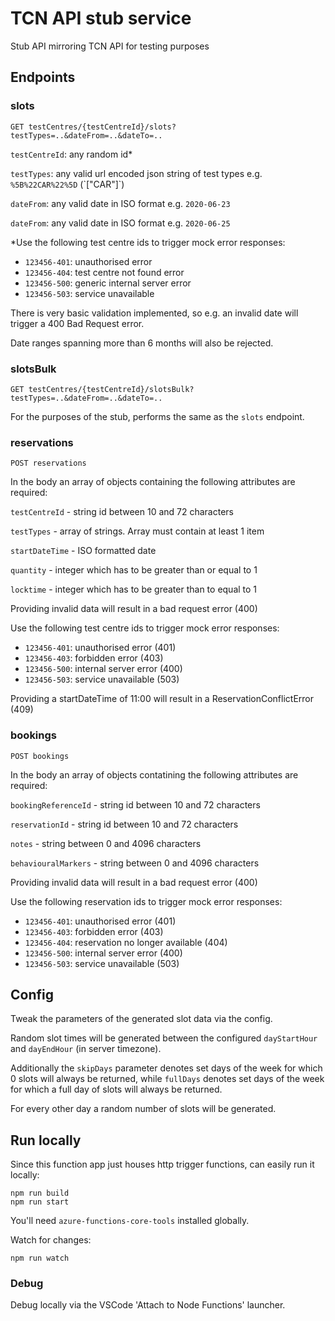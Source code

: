 # TCN API stub service

Stub API mirroring TCN API for testing purposes

## Endpoints

### slots
```
GET testCentres/{testCentreId}/slots?testTypes=..&dateFrom=..&dateTo=..
```

`testCentreId`: any random id*

`testTypes`: any valid url encoded json string of test types e.g. `%5B%22CAR%22%5D` (\`["CAR"]\`)

`dateFrom`: any valid date in ISO format e.g. `2020-06-23`

`dateFrom`: any valid date in ISO format e.g. `2020-06-25`

*Use the following test centre ids to trigger mock error responses:
- `123456-401`: unauthorised error
- `123456-404`: test centre not found error
- `123456-500`: generic internal server error
- `123456-503`: service unavailable


There is very basic validation implemented, so e.g. an invalid date will trigger a 400 Bad Request error.

Date ranges spanning more than 6 months will also be rejected.

### slotsBulk
```
GET testCentres/{testCentreId}/slotsBulk?testTypes=..&dateFrom=..&dateTo=..
```

For the purposes of the stub, performs the same as the `slots` endpoint.

### reservations
```
POST reservations 
```
In the body an array of objects containing the following attributes are required:

`testCentreId` - string id between 10 and 72 characters

`testTypes` - array of strings. Array must contain at least 1 item

`startDateTime` - ISO formatted date

`quantity` - integer which has to be greater than or equal to 1

`locktime` - integer which has to be greater than to equal to 1

Providing invalid data will result in a bad request error (400)

Use the following test centre ids to trigger mock error responses:
- `123456-401`: unauthorised error (401)
- `123456-403`: forbidden error (403)
- `123456-500`: internal server error (400)
- `123456-503`: service unavailable (503)

Providing a startDateTime of 11:00 will result in a ReservationConflictError (409)

### bookings
```
POST bookings 
```
In the body an array of objects contatining the following attributes are required:

`bookingReferenceId` - string id between 10 and 72 characters

`reservationId` - string id between 10 and 72 characters

`notes` -  string between 0 and 4096 characters

`behaviouralMarkers` -  string between 0 and 4096 characters

Providing invalid data will result in a bad request error (400)

Use the following reservation ids to trigger mock error responses:
- `123456-401`: unauthorised error (401)
- `123456-403`: forbidden error (403)
- `123456-404`: reservation no longer available (404)
- `123456-500`: internal server error (400)
- `123456-503`: service unavailable (503)

## Config

Tweak the parameters of the generated slot data via the config.

Random slot times will be generated between the configured `dayStartHour` and `dayEndHour` (in server timezone).

Additionally the `skipDays` parameter denotes set days of the week for which 0 slots will always be returned, while `fullDays` denotes set days of the week for which a full day of slots will always be returned.

For every other day a random number of slots will be generated.

## Run locally

Since this function app just houses http trigger functions, can easily run it locally:
```
npm run build
npm run start
```

You'll need `azure-functions-core-tools` installed globally.

Watch for changes:
```
npm run watch
```

### Debug

Debug locally via the VSCode 'Attach to Node Functions' launcher.

